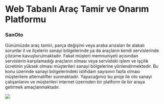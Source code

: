 # Web Tabanlı Araç Tamir ve Onarım Platformu
### SanOto

Günümüzde araç tamiri, parça değişimi veya araba arızaları ile alakalı sorunlar il ve ilçelerin sanayi bölgelerinde ya da araçların kendi servislerinde çözüme kavuşturulmaktadır. Fakat müşteri memnuniyeti açısından servislerin karşılamadığı araçların olması veya servisteki işlem ve işçilik ücretinin yüksek olması müşterileri sanayi bölgelerine yönlendirmektedir. Bu konu üzerinde sanayi bölgelerindeki istihdam sayısının fazla olması müşterilere alternatifler sunmaktadır. Yapacağımız bu proje ile oto sanayi çalışanlarını ve müşterileri internet üzerinden bir platform ile bir araya getirmek amaçlanmaktadır.

![](https://i.hizliresim.com/PZOkKu.jpg)
